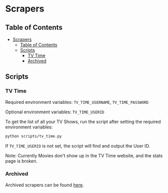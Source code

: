 # Scrapers

## Table of Contents

- [Scrapers](#scrapers)
  - [Table of Contents](#table-of-contents)
  - [Scripts](#scripts)
    - [TV Time](#tv-time)
    - [Archived](#archived)

## Scripts

### TV Time

Required environment variables: `TV_TIME_USERNAME`, `TV_TIME_PASSWORD`

Optional environment variables: `TV_TIME_USERID`

To get the list of all your TV Shows, run the script after setting the required environment variables:

```bash
python scripts/tv_time.py
```

If `TV_TIME_USERID` is not set, the script will find and output the User ID.

Note: Currently Movies don't show up in the TV Time website, and the stats page is broken.

### Archived

Archived scrapers can be found [here](archive/).
